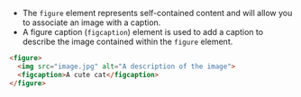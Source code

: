 - The `figure` element represents self-contained content and will allow you to associate an image with a caption.
- A figure caption (`figcaption`) element is used to add a caption to describe the image contained within the `figure` element.
```html
<figure>
  <img src="image.jpg" alt="A description of the image">
  <figcaption>A cute cat</figcaption>
</figure>
```
